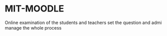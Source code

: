 # MIT-MOODLE
Online examination of the students and teachers set the question and admi manage the whole process 
